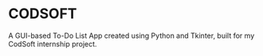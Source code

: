 # CODSOFT
A GUI-based To-Do List App created using Python and Tkinter, built for my CodSoft internship project.
